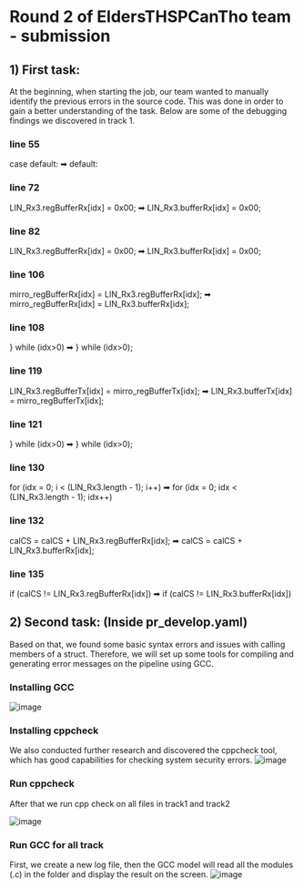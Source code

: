 # Round 2 of EldersTHSPCanTho team - submission

## 1) First task:

At the beginning, when starting the job, our team wanted to manually identify the previous errors in the source code. This was done in order to gain a better understanding of the task. Below are some of the debugging findings we discovered in track 1.

### line 55
case default: ➡ default:
### line 72
LIN_Rx3.regBufferRx[idx] = 0x00; ➡            LIN_Rx3.bufferRx[idx] = 0x00;
### line 82
LIN_Rx3.regBufferRx[idx] = 0x00; ➡            LIN_Rx3.bufferRx[idx] = 0x00;
### line 106
mirro_regBufferRx[idx] = LIN_Rx3.regBufferRx[idx]; ➡        mirro_regBufferRx[idx] = LIN_Rx3.bufferRx[idx];
### line 108
}  while (idx>0) ➡     }  while (idx>0);
### line 119
LIN_Rx3.regBufferTx[idx] = mirro_regBufferTx[idx]; ➡        LIN_Rx3.bufferTx[idx] = mirro_regBufferTx[idx];
### line 121
}  while (idx>0) ➡   }  while (idx>0);
### line 130
for (idx = 0; i < (LIN_Rx3.length - 1); i++) ➡    for (idx = 0; idx < (LIN_Rx3.length - 1); idx++)
### line 132
calCS = calCS + LIN_Rx3.regBufferRx[idx]; ➡        calCS = calCS + LIN_Rx3.bufferRx[idx];
### line 135
if (calCS != LIN_Rx3.regBufferRx[idx]) ➡     if (calCS != LIN_Rx3.bufferRx[idx])

## 2) Second task: (Inside pr_develop.yaml)

Based on that, we found some basic syntax errors and issues with calling members of a struct. Therefore, we will set up some tools for compiling and generating error messages on the pipeline using GCC.

### Installing GCC 
![image](https://github.com/vietha712/CodeRace-CppPipeline/assets/113485058/d6a44421-eb42-4786-89ea-cfc6ef30d212)
  
### Installing cppcheck
We also conducted further research and discovered the cppcheck tool, which has good capabilities for checking system security errors.
![image](https://github.com/vietha712/CodeRace-CppPipeline/assets/113485058/3147a511-0664-4e04-8073-cd9807b37519)

### Run cppcheck
After that we run cpp check on all files in track1 and track2

![image](https://github.com/vietha712/CodeRace-CppPipeline/assets/113485058/82eb5499-a3ec-4f40-9392-a8e054393144)

### Run GCC for all track
First, we create a new log file, then the GCC model will read all the modules (.c) in the folder and display the result on the screen.
![image](https://github.com/vietha712/CodeRace-CppPipeline/assets/113485058/9bf05892-abd1-4b49-aa27-ec2a030d13ad)


  



